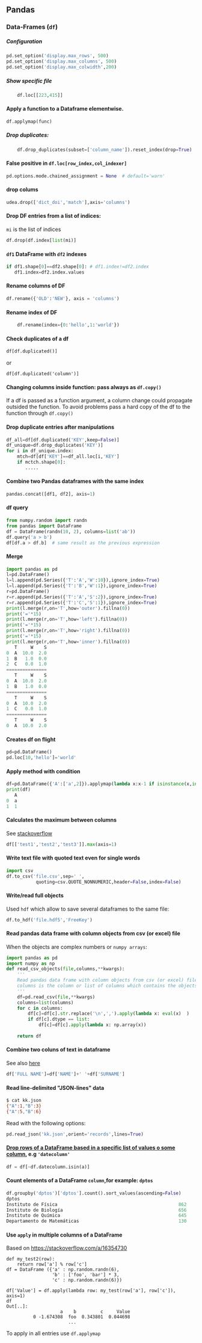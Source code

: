 ## Pandas

### Data-Frames (`df`)

##### Configuration
```python
pd.set_option('display.max_rows', 500)
pd.set_option('display.max_columns', 500)
pd.set_option('display.max_colwidth',200)
```

##### Show specific file
```python
    df.loc[[223,415]]
```

#### Apply a function to a Dataframe elementwise.
```python
df.applymap(func)
```

##### Drop duplicates:
```python
    df.drop_duplicates(subset=['column_name']).reset_index(drop=True)
```
#### False positive in `df.loc[row_index,col_indexer]`
```python
pd.options.mode.chained_assignment = None  # default='warn'
```
#### drop colums
```python
udea.drop(['dict_doi','match'],axis='columns')
```
#### Drop DF entries from a list of indices:
`mi` is the list of indices
```python
df.drop(df.index[list(mi)]
```
#### `df1` DataFrame with `df2` indexes
```python
if df1.shape[0]==df2.shape[0]: # df1.index!=df2.index
   df1.index=df2.index.values
```
#### Rename columns of DF
```python
df.rename({'OLD':'NEW'}, axis = 'columns')
```
#### Rename index of DF
```python
    df.rename(index={0:'hello',1:'world'})
```
#### Check duplicates of a df
```python
df[df.duplicated()]
```
or
```
df[df.duplicated('column')]
```
#### Changing columns inside function: pass always as `df.copy()`
If a df is passed as a function argument, a column change could propagate outsided the function. To avoid problems
pass a hard copy of the df to the function through `df.copy()`
#### Drop duplicate entries after manipulations
```python
df_all=df[df.duplicated('KEY',keep=False)]
df_unique=df.drop_duplicates('KEY')]
for i in df_unique.index:
    mtch=df[df['KEY']==df_all.loc[i,'KEY']
    if mctch.shape[0]:
       .....
```
#### Combine two Pandas dataframes with the same index
```python
pandas.concat([df1, df2], axis=1)
```
#### df  query
```python
from numpy.random import randn
from pandas import DataFrame
df = DataFrame(randn(10, 2), columns=list('ab'))
df.query('a > b')
df[df.a > df.b]  # same result as the previous expression
```
#### Merge
```python
import pandas as pd
l=pd.DataFrame()
l=l.append(pd.Series({'T':'A','W':10}),ignore_index=True)
l=l.append(pd.Series({'T':'B','W':1}),ignore_index=True)
r=pd.DataFrame()
r=r.append(pd.Series({'T':'A','S':2}),ignore_index=True)
r=r.append(pd.Series({'T':'C','S':1}),ignore_index=True)
print(l.merge(r,on='T',how='outer').fillna(0))
print('='*15)
print(l.merge(r,on='T',how='left').fillna(0))
print('='*15)
print(l.merge(r,on='T',how='right').fillna(0))
print('='*15)
print(l.merge(r,on='T',how='inner').fillna(0))
   T     W    S
0  A  10.0  2.0
1  B   1.0  0.0
2  C   0.0  1.0
===============
   T     W    S
0  A  10.0  2.0
1  B   1.0  0.0
===============
   T     W    S
0  A  10.0  2.0
1  C   0.0  1.0
===============
   T     W    S
0  A  10.0  2.0
```
#### Creates df on flight
```python
pd=pd.DataFrame()
pd.loc[10,'hello']='world'
```
#### Apply method with condition
```python
df=pd.DataFrame({'A':['a',2]}).applymap(lambda x:x-1 if isinstance(x,int) else x)
print(df)
   A
0  a
1  1
```

#### Calculates the maximum between columns
See [stackoverflow](https://stackoverflow.com/a/20033232)
```python
df[['test1','test2','test3']].max(axis=1)
```

#### Write text file with quoted text even for single words
```python
import csv
df.to_csv('file.csv',sep=' ',
           quoting=csv.QUOTE_NONNUMERIC,header=False,index=False)
```
#### Write/read full objects 
Used `hdf` which allow to save several dataframes to the same file:
```python
df.to_hdf('file.hdf5','FreeKey')
```

#### Read pandas data frame with column objects from csv (or excel) file
When the objects are complex numbers or `numpy arrays`:
```python
import pandas as pd
import numpy as np
def read_csv_objects(file,columns,**kwargs):
    '''
    Read pandas data frame with column objects from csv (or excel) file
    columns is the column or list of columns which contains the objects,
    ''' 
    df=pd.read_csv(file,**kwargs)
    columns=list(columns)
    for c in columns:
        df[c]=df[c].str.replace('\n',',').apply(lambda x: eval(x)  )
        if df[c].dtype == list:
            df[c]=df[c].apply(lambda x: np.array(x))
        
    return df
```    

#### Combine two coluns of text in dataframe
See also [here](https://stackoverflow.com/a/19378497/2268280)
```python
df['FULL NAME']=df['NAME']+' '+df['SURNAME']
```

#### Read line-delimited "JSON-lines" data
```bash
$ cat kk.json
{"A":1,"B":3}
{"A":5,"B":6}
```
Read with the following options:
```python
pd.read_json('kk.json',orient='records',lines=True)
```
#### [Drop rows of a DataFrame based in a specific list of values o some column](https://stackoverflow.com/a/27965386/2268280), e.g `'datecolumn'`
```python
df = df[~df.datecolumn.isin(a)]
```

#### Count elements of a DataFrame `column`,for example: `dptos`
```python
df.groupby('dptos')['dptos'].count().sort_values(ascending=False)
dptos
Instituto de Física                                             862
Instituto de Biología                                           656
Instituto de Química                                            645
Departamento de Matemáticas                                     130
```

#### Use `apply` in multiple columns of a DataFrame
Based on https://stackoverflow.com/a/16354730
```python3
def my_test2(row):
    return row['a'] % row['c']
df = DataFrame ({'a' : np.random.randn(6),
                 'b' : ['foo', 'bar'] * 3,
                 'c' : np.random.randn(6)})

df['Value'] = df.apply(lambda row: my_test(row['a'], row['c']), axis=1)
df
Out[..]:
                    a    b         c     Value
          0 -1.674308  foo  0.343801  0.044698
                       ...
```
To apply in all entries use `df.applymap`



